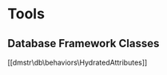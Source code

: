 Tools
=====

Database Framework Classes
--------------------------

[[dmstr\db\behaviors\HydratedAttributes]]
